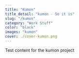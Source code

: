 ```yaml
---
title: "Kumon"
title_detail: "kumon - So it is"
slug: "/kumon"
category: "Work Stuff"
color: "black"
images: "kumon"
cover: ./cover-kumon.png
---
```

Test content for the kumon project
